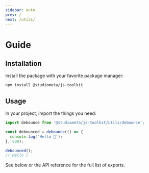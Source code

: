 ```yaml
---
sidebar: auto
prev: /
next: /utils/
---
```


# Guide

## Installation

Install the package with your favorite package manager:

```bash
npm install @studiometa/js-toolkit
```

## Usage

In your project, import the things you need:

```js
import debounce from '@studiometa/js-toolkit/utils/debounce';

const debounced = debounce(() => {
  console.log('Hello 👋');
}, 500);

debounced();
// Hello 👋
```

See below or the API reference for the full list of exports.
